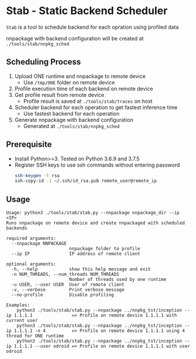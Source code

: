 # Stab - Static Backend Scheduler

`Stab` is a tool to schedule backend for each opration using profiled data

nnpackage with backend configuration will be created at `./tools/stab/nnpkg_sched`

## Scheduling Process

1. Upload ONE runtime and nnpackage to remote device
   - Use `/tmp/ONE` folder on remote device
1. Profile execution time of each backend on remote device
1. Get profile result from remote device
   - Profile result is saved at `./tools/stab/traces` on host
1. Scheduler backend for each operation to get fastest inference time
   - Use fastest backend for each operation
1. Generate nnpackage with backend configuration
   - Generated at `./tools/stab/nnpkg_sched`

## Prerequisite

- Install Python>=3. Tested on Python 3.6.9 and 3.7.5
- Register SSH keys to use ssh commands without entering password
  ```bash
  ssh-keygen -t rsa
  ssh-copy-id -i ~/.ssh/id_rsa.pub remote_user@remote_ip
  ```

## Usage

```
Usage: python3 ./tools/stab/stab.py --nnpackage nnpackage_dir --ip <IP>
Runs nnpackage on remote device and create nnpackaged with scheduled backends

required arguments:
  --nnpackage NNPACKAGE
                        nnpackage folder to profile
  --ip IP               IP address of remote client

optional arguments:
  -h, --help            show this help message and exit
  -n NUM_THREADS, --num_threads NUM_THREADS
                        Number of threads used by one runtime
  -u USER, --user USER  User of remote client
  -v, --verbose         Print verbose message
  --no-profile          Disable profiling

Examples:
    python3 ./tools/stab/stab.py --nnpackage ../nnpkg_tst/inception --ip 1.1.1.1               => Profile on remote device 1.1.1.1 with current user
    python3 ./tools/stab/stab.py --nnpackage ../nnpkg_tst/inception --ip 1.1.1.1 -n 4          => Profile on remote device 1.1.1.1 using 4 thread for ONE runtime
    python3 ./tools/stab/stab.py --nnpackage ../nnpkg_tst/inception --ip 1.1.1.1 --user odroid => Profile on remote device 1.1.1.1 with user odroid
```
